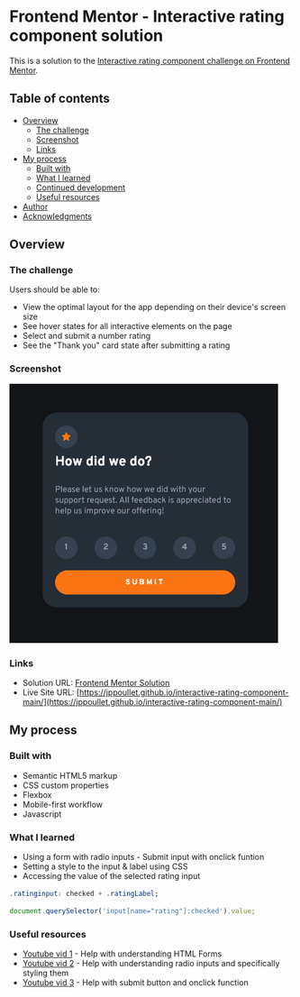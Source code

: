 # Frontend Mentor - Interactive rating component solution

This is a solution to the [Interactive rating component challenge on Frontend Mentor](https://www.frontendmentor.io/challenges/interactive-rating-component-koxpeBUmI).

## Table of contents

- [Overview](#overview)
  - [The challenge](#the-challenge)
  - [Screenshot](#screenshot)
  - [Links](#links)
- [My process](#my-process)
  - [Built with](#built-with)
  - [What I learned](#what-i-learned)
  - [Continued development](#continued-development)
  - [Useful resources](#useful-resources)
- [Author](#author)
- [Acknowledgments](#acknowledgments)

## Overview

### The challenge

Users should be able to:

- View the optimal layout for the app depending on their device's screen size
- See hover states for all interactive elements on the page
- Select and submit a number rating
- See the "Thank you" card state after submitting a rating

### Screenshot

![screenshot](design/screenshot.png)

### Links

- Solution URL: [Frontend Mentor Solution](https://www.frontendmentor.io/solutions/interactive-rating-component-cN5pSkXK_T)
- Live Site URL: [https://jppoullet.github.io/interactive-rating-component-main/](https://jppoullet.github.io/interactive-rating-component-main/)

## My process

### Built with

- Semantic HTML5 markup
- CSS custom properties
- Flexbox
- Mobile-first workflow
- Javascript

### What I learned

- Using a form with radio inputs - Submit input with onclick funtion
- Setting a style to the input & label using CSS
- Accessing the value of the selected rating input

```css
.ratinginput: checked + .ratingLabel;
```

```js
document.querySelector('input[name="rating"]:checked').value;
```

### Useful resources

- [Youtube vid 1](https://www.youtube.com/watch?v=fNcJuPIZ2WE&t=387s) - Help with understanding HTML Forms
- [Youtube vid 2](https://www.youtube.com/watch?v=GDh9uToZkYg&t=308s) - Help with understanding radio inputs and specifically styling them
- [Youtube vid 3](https://www.youtube.com/watch?v=r3Oc4IUP0XI) - Help with submit button and onclick function
